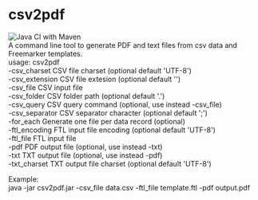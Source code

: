 # csv2pdf
![Java CI with Maven](https://github.com/redking00/csv2pdf/workflows/Java%20CI%20with%20Maven/badge.svg)
<br>
A command line tool to generate PDF and text files from csv data and Freemarker templates.
<br>
usage: csv2pdf<br>
 -csv_charset <arg>     CSV file charset (optional default 'UTF-8')<br>
 -csv_extension <arg>   CSV file extesion (optional default '')<br>
 -csv_file <arg>        CSV input file<br>
 -csv_folder <arg>      CSV folder path (optional default '.')<br>
 -csv_query <arg>       CSV query command (optional, use instead -csv_file)<br>
 -csv_separator <arg>   CSV separator character (optional default ';')<br>
 -for_each              Generate one file per data record (optional)<br>
 -ftl_encoding <arg>    FTL input file encoding (optional default 'UTF-8')<br>
 -ftl_file <arg>        FTL input file<br>
 -pdf <arg>             PDF output file (optional, use instead -txt)<br>
 -txt <arg>             TXT output file (optional, use instead -pdf)<br>
 -txt_charset <arg>     TXT output file charset (optional default 'UTF-8')<br>
  
Example:<br>
  java -jar csv2pdf.jar -csv_file data.csv -ftl_file template.ftl -pdf output.pdf
  
